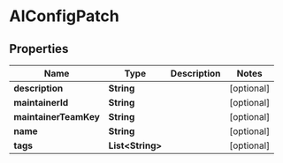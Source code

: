 

# AIConfigPatch


## Properties

| Name | Type | Description | Notes |
|------------ | ------------- | ------------- | -------------|
|**description** | **String** |  |  [optional] |
|**maintainerId** | **String** |  |  [optional] |
|**maintainerTeamKey** | **String** |  |  [optional] |
|**name** | **String** |  |  [optional] |
|**tags** | **List&lt;String&gt;** |  |  [optional] |



